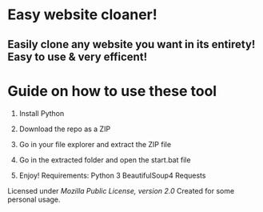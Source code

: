 # Easy website cloaner! 

## Easily clone any website you want in its entirety! Easy to use & very efficent! 

# Guide on how to use these tool
 
1. Install Python

2. Download the repo as a ZIP 

3. Go in your file explorer and extract the ZIP file
 
4. Go in the extracted folder and open the start.bat file

5. Enjoy!
Requirements:
    Python 3
    BeautifulSoup4
    Requests

Licensed under *Mozilla Public License, version 2.0*
Created for some personal usage.  